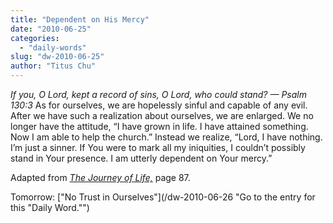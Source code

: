 ```yaml
---
title: "Dependent on His Mercy"
date: "2010-06-25"
categories: 
  - "daily-words"
slug: "dw-2010-06-25"
author: "Titus Chu"
---
```


_If you, O Lord, kept a record of sins, O Lord, who could stand? — Psalm 130:3_ As for ourselves, we are hopelessly sinful and capable of any evil. After we have such a realization about ourselves, we are enlarged. We no longer have the attitude, “I have grown in life. I have attained something. Now I am able to help the church.” Instead we realize, “Lord, I have nothing. I’m just a sinner. If You were to mark all my iniquities, I couldn’t possibly stand in Your presence. I am utterly dependent on Your mercy.”

Adapted from _[The Journey of Life,](/book-journey/ "Go to the listing for this book.")_ page 87.

Tomorrow: ["No Trust in Ourselves"](/dw-2010-06-26 "Go to the entry for this "Daily Word."")
